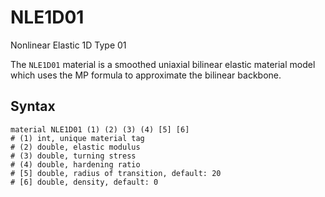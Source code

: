 # NLE1D01

Nonlinear Elastic 1D Type 01

The `NLE1D01` material is a smoothed uniaxial bilinear elastic material model which uses the MP formula to approximate
the bilinear backbone.

## Syntax

```
material NLE1D01 (1) (2) (3) (4) [5] [6]
# (1) int, unique material tag
# (2) double, elastic modulus
# (3) double, turning stress
# (4) double, hardening ratio
# [5] double, radius of transition, default: 20
# [6] double, density, default: 0
```
